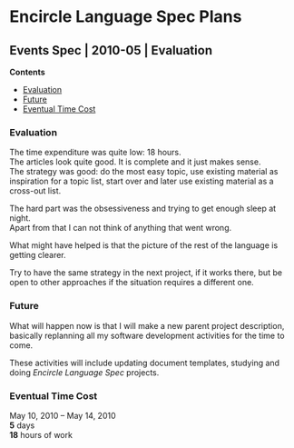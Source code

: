 ﻿Encircle Language Spec Plans
============================

Events Spec | 2010-05 | Evaluation
----------------------------------

__Contents__

- [Evaluation](#evaluation)
- [Future](#future)
- [Eventual Time Cost](#eventual-time-cost)

### Evaluation

The time expenditure was quite low: 18 hours.  
The articles look quite good. It is complete and it just makes sense.  
The strategy was good: do the most easy topic, use existing material as inspiration for a topic list, start over and later use existing material as a cross-out list.

The hard part was the obsessiveness and trying to get enough sleep at night.  
Apart from that I can not think of anything that went wrong.

What might have helped is that the picture of the rest of the language is getting clearer.

Try to have the same strategy in the next project, if it works there, but be open to other approaches if the situation requires a different one.

### Future

What will happen now is that I will make a new parent project description, basically replanning all my software development activities for the time to come.

These activities will include updating document templates, studying and doing *Encircle Language Spec* projects.

### Eventual Time Cost

May 10, 2010 – May 14, 2010  
__5__ days  
__18__ hours of work